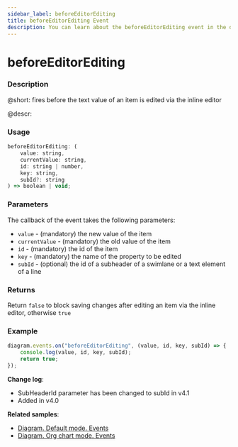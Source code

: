 ```yaml
---
sidebar_label: beforeEditorEditing
title: beforeEditorEditing Event
description: You can learn about the beforeEditorEditing event in the documentation of the DHTMLX JavaScript Diagram library. Browse developer guides and API reference, try out code examples and live demos, and download a free 30-day evaluation version of DHTMLX Diagram.
---
```


# beforeEditorEditing

### Description

@short: fires before the text value of an item is edited via the inline editor

@descr:

### Usage

~~~js
beforeEditorEditing: (
    value: string, 
    currentValue: string, 
    id: string | number, 
    key: string, 
    subId?: string
) => boolean | void;
~~~

### Parameters

The callback of the event takes the following parameters:

- `value` - (mandatory) the new value of the item
- `currentValue` - (mandatory) the old value of the item
- `id` - (mandatory) the id of the item
- `key` - (mandatory) the name of the property to be edited
- `subId` - (optional) the id of a subheader of a swimlane or a text element of a line

### Returns

Return `false` to block saving changes after editing an item via the inline editor, otherwise `true`

### Example

~~~js
diagram.events.on("beforeEditorEditing", (value, id, key, subId) => {
    console.log(value, id, key, subId);
    return true;
});
~~~

**Change log**: 
- SubHeaderId parameter has been changed to subId in v4.1
- Added in v4.0

**Related samples**:
- [Diagram. Default mode. Events](https://snippet.dhtmlx.com/7h2hgb3g)
- [Diagram. Org chart mode. Events](https://snippet.dhtmlx.com/l38pct7c)